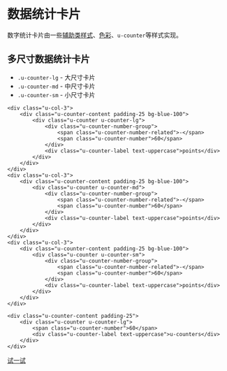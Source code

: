 # 数据统计卡片

数字统计卡片由一些[辅助类样式](http://design.yyuap.com/dist/pages/global-style/utilities.html)、[色彩](http://design.yyuap.com/dist/pages/global-style/color.html)、`u-counter`等样式实现。




## 多尺寸数据统计卡片

* `.u-counter-lg` - 大尺寸卡片
* `.u-counter-md` - 中尺寸卡片
* `.u-counter-sm` - 小尺寸卡片


<div class="example-content"><div class="u-row">

    <div class="u-col-3">
        <div class="u-counter-content padding-25 bg-blue-100">
            <div class="u-counter u-counter-lg">
                <div class="u-counter-number-group">
                    <span class="u-counter-number-related">-</span>
                    <span class="u-counter-number">60</span>
                </div>
                <div class="u-counter-label text-uppercase">points</div>
            </div>
        </div>
    </div>
    <div class="u-col-3">
        <div class="u-counter-content padding-25 bg-blue-100">
            <div class="u-counter u-counter-md">
                <div class="u-counter-number-group">
                    <span class="u-counter-number-related">-</span>
                    <span class="u-counter-number">60</span>
                </div>
                <div class="u-counter-label text-uppercase">points</div>
            </div>
        </div>
    </div>
    <div class="u-col-3">
        <div class="u-counter-content padding-25 bg-blue-100">
            <div class="u-counter u-counter-sm">
                <div class="u-counter-number-group">
                    <span class="u-counter-number-related">-</span>
                    <span class="u-counter-number">60</span>
                </div>
                <div class="u-counter-label text-uppercase">points</div>
            </div>
        </div>
    </div>
</div>
</div>
<div class="examples-code"><pre><code>&lt;div class="u-counter-content padding-25">
    &lt;div class="u-counter u-counter-lg">
        &lt;span class="u-counter-number">60&lt;/span>
        &lt;div class="u-counter-label text-uppercase">u-counters&lt;/div>
    &lt;/div>
&lt;/div></code></pre>
</div>




[试一试](http://design.yyuap.com/dist/pages/webIDE/index.html#/demos/ui/cards)